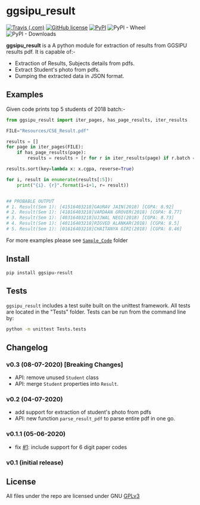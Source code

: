 # ggsipu_result
[![Travis (.com)](https://img.shields.io/travis/com/ashutoshvarma/ggsipu_result?style=for-the-badge)](https://travis-ci.com/github/ashutoshvarma/ggsipu_result/)
[![GitHub license](https://img.shields.io/github/license/ashutoshvarma/ggsipu_result?style=for-the-badge)](https://github.com/ashutoshvarma/ggsipu_result/blob/master/LICENSE)
[![PyPI](https://img.shields.io/pypi/v/ggsipu_result?color=blue&style=for-the-badge)](https://pypi.org/project/ggsipu-result/)
![PyPI - Wheel](https://img.shields.io/pypi/wheel/ggsipu_result?style=for-the-badge)
![PyPI - Downloads](https://img.shields.io/pypi/dm/ggsipu_result?style=for-the-badge)

**ggsipu_result** is a A python module for extraction of results from GGSIPU results pdf. It is capable of:-

- Extraction of Results, Subjects details from pdfs.
- Extract Student's photo from pdfs.
- Dumping the extracted data in JSON format.


## Examples
Given code prints top 5 students of 2018 batch:-
```python
from ggsipu_result import iter_pages, has_page_results, iter_results

FILE="Resources/CSE_Result.pdf"

results = []
for page in iter_pages(FILE):
    if has_page_results(page):
        results = results + [r for r in iter_results(page) if r.batch == 2018]

results.sort(key=lambda x: x.cgpa, reverse=True)

for i, result in enumerate(results[:5]):
    print("{i}. {r}".format(i=i+1, r= result))


## PROBABLE OUTPUT
# 1. Result(Sem 1): [41516403218]GAURAV JAIN(2018) [CGPA: 8.92]
# 2. Result(Sem 1): [41016403218]VARDAAN GROVER(2018) [CGPA: 8.77]
# 3. Result(Sem 1): [40316403218]UJJWAL NEGI(2018) [CGPA: 8.73]
# 4. Result(Sem 1): [40116403218]RIGVED ALANKAR(2018) [CGPA: 8.5]
# 5. Result(Sem 1): [01616403218]CHAITANYA GIRI(2018) [CGPA: 8.46]
```
For more examples please see [`Sample_Code`](https://github.com/ashutoshvarma/ggsipu_result/tree/master/Sample_Code) folder

## Install
```
pip install ggsipu-result
```

## Tests

`ggsipu_result` includes a test suite built on the unittest framework. All tests are located in the "Tests" folder.
Tests can be run from the command line by:


```bash
python -m unittest Tests.tests
```

## Changelog
### v0.3 (08-07-2020) [Breaking Changes]
- API: remove unused `Student` class
- API: merge `Student` properties into `Result`.
### v0.2 (04-07-2020)
- add support for extraction of student's photo from pdfs
- API: new function `parse_result_pdf` to parse entire pdf in one go.
### v0.1.1 (05-06-2020)
- fix [#1](https://github.com/ashutoshvarma/ggsipu_result/issues/1): include support for 6 digit paper codes
### v0.1 (initial release)

## License

All files under the repo are licensed under GNU [GPLv3](https://github.com/ashutoshvarma/ggsipu_result/blob/master/LICENSE)


